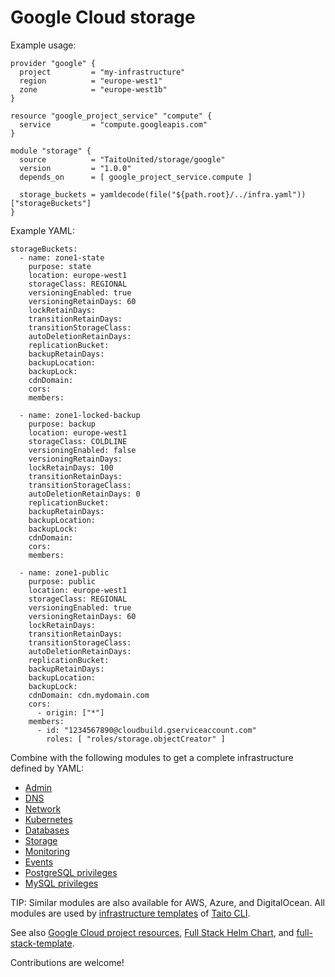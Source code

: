 # Google Cloud storage

Example usage:

```
provider "google" {
  project         = "my-infrastructure"
  region          = "europe-west1"
  zone            = "europe-west1b"
}

resource "google_project_service" "compute" {
  service         = "compute.googleapis.com"
}

module "storage" {
  source          = "TaitoUnited/storage/google"
  version         = "1.0.0"
  depends_on      = [ google_project_service.compute ]

  storage_buckets = yamldecode(file("${path.root}/../infra.yaml"))["storageBuckets"]
}
```

Example YAML:

```
storageBuckets:
  - name: zone1-state
    purpose: state
    location: europe-west1
    storageClass: REGIONAL
    versioningEnabled: true
    versioningRetainDays: 60
    lockRetainDays:
    transitionRetainDays:
    transitionStorageClass:
    autoDeletionRetainDays:
    replicationBucket:
    backupRetainDays:
    backupLocation:
    backupLock:
    cdnDomain:
    cors:
    members:

  - name: zone1-locked-backup
    purpose: backup
    location: europe-west1
    storageClass: COLDLINE
    versioningEnabled: false
    versioningRetainDays:
    lockRetainDays: 100
    transitionRetainDays:
    transitionStorageClass:
    autoDeletionRetainDays: 0
    replicationBucket:
    backupRetainDays:
    backupLocation:
    backupLock:
    cdnDomain:
    cors:
    members:

  - name: zone1-public
    purpose: public
    location: europe-west1
    storageClass: REGIONAL
    versioningEnabled: true
    versioningRetainDays: 60
    lockRetainDays:
    transitionRetainDays:
    transitionStorageClass:
    autoDeletionRetainDays:
    replicationBucket:
    backupRetainDays:
    backupLocation:
    backupLock:
    cdnDomain: cdn.mydomain.com
    cors:
      - origin: ["*"]
    members:
      - id: "1234567890@cloudbuild.gserviceaccount.com"
        roles: [ "roles/storage.objectCreator" ]
```

Combine with the following modules to get a complete infrastructure defined by YAML:

- [Admin](https://registry.terraform.io/modules/TaitoUnited/admin/google)
- [DNS](https://registry.terraform.io/modules/TaitoUnited/dns/google)
- [Network](https://registry.terraform.io/modules/TaitoUnited/network/google)
- [Kubernetes](https://registry.terraform.io/modules/TaitoUnited/kubernetes/google)
- [Databases](https://registry.terraform.io/modules/TaitoUnited/databases/google)
- [Storage](https://registry.terraform.io/modules/TaitoUnited/storage/google)
- [Monitoring](https://registry.terraform.io/modules/TaitoUnited/monitoring/google)
- [Events](https://registry.terraform.io/modules/TaitoUnited/events/google)
- [PostgreSQL privileges](https://registry.terraform.io/modules/TaitoUnited/privileges/postgresql)
- [MySQL privileges](https://registry.terraform.io/modules/TaitoUnited/privileges/mysql)

TIP: Similar modules are also available for AWS, Azure, and DigitalOcean. All modules are used by [infrastructure templates](https://taitounited.github.io/taito-cli/templates#infrastructure-templates) of [Taito CLI](https://taitounited.github.io/taito-cli/).

See also [Google Cloud project resources](https://registry.terraform.io/modules/TaitoUnited/project-resources/google), [Full Stack Helm Chart](https://github.com/TaitoUnited/taito-charts/blob/master/full-stack), and [full-stack-template](https://github.com/TaitoUnited/full-stack-template).

Contributions are welcome!
